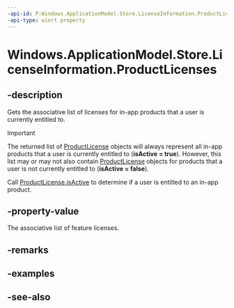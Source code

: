 ----api-id: P:Windows.ApplicationModel.Store.LicenseInformation.ProductLicenses
-api-type: winrt property
---<!-- Property syntaxpublic Windows.Foundation.Collections.IMapView<string, Windows.ApplicationModel.Store.ProductLicense> ProductLicenses { get; }--># Windows.ApplicationModel.Store.LicenseInformation.ProductLicenses## -descriptionGets the associative list of licenses for in-app products that a user is currently entitled to.> [!IMPORTANT]> The returned list of [ProductLicense](productlicense.md) objects will always represent all in-app products that a user is currently entitled to (**isActive = true**). However, this list may or may not also contain [ProductLicense](productlicense.md) objects for products that a user is not currently entitled to (**isActive = false**).Call [ProductLicense.isActive](productlicense_isactive.md) to determine if a user is entitled to an in-app product.## -property-valueThe associative list of feature licenses.## -remarks## -examples## -see-also